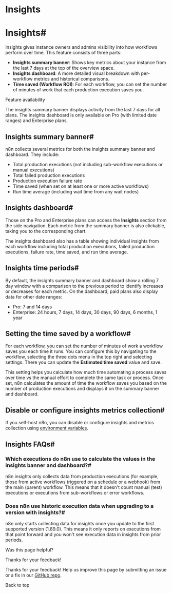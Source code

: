 # Insights

[ ](https://github.com/n8n-io/n8n-docs/edit/main/docs/insights.md "Edit this page")

# Insights#

Insights gives instance owners and admins visibility into how workflows perform over time. This feature consists of three parts:

  * **Insights summary banner**: Shows key metrics about your instance from the last 7 days at the top of the overview space.
  * **Insights dashboard**: A more detailed visual breakdown with per-workflow metrics and historical comparisons.
  * **Time saved (Workflow ROI)**: For each workflow, you can set the number of minutes of work that each production execution saves you.



Feature availability

The insights summary banner displays activity from the last 7 days for all plans. The insights dashboard is only available on Pro (with limited date ranges) and Enterprise plans. 

## Insights summary banner#

n8n collects several metrics for both the insights summary banner and dashboard. They include:

  * Total production executions (not including sub-workflow executions or manual executions)
  * Total failed production executions
  * Production execution failure rate
  * Time saved (when set on at least one or more active workflows)
  * Run time average (including wait time from any wait nodes)



## Insights dashboard#

Those on the Pro and Enterprise plans can access the **Insights** section from the side navigation. Each metric from the summary banner is also clickable, taking you to the corresponding chart.

The insights dashboard also has a table showing individual insights from each workflow including total production executions, failed production executions, failure rate, time saved, and run time average. 

## Insights time periods#

By default, the insights summary banner and dashboard show a rolling 7 day window with a comparison to the previous period to identify increases or decreases for each metric. On the dashboard, paid plans also display data for other date ranges:

  * Pro: 7 and 14 days
  * Enterprise: 24 hours, 7 days, 14 days, 30 days, 90 days, 6 months, 1 year



## Setting the time saved by a workflow#

For each workflow, you can set the number of minutes of work a workflow saves you each time it runs. You can configure this by navigating to the workflow, selecting the three dots menu in the top right and selecting settings. There you can update the **Estimated time saved** value and save. 

This setting helps you calculate how much time automating a process saves over time vs the manual effort to complete the same task or process. Once set, n8n calculates the amount of time the workflow saves you based on the number of production executions and displays it on the summary banner and dashboard.

## Disable or configure insights metrics collection#

If you self-host n8n, you can disable or configure insights and metrics collection using [environment variables](../hosting/configuration/environment-variables/insights/).

## Insights FAQs#

### Which executions do n8n use to calculate the values in the insights banner and dashboard?#

n8n insights only collects data from production executions (for example, those from active workflows triggered on a schedule or a webhook) from the main (parent) workflow. This means that it doesn't count manual (test) executions or executions from sub-workflows or error workflows.

### Does n8n use historic execution data when upgrading to a version with insights?#

n8n only starts collecting data for insights once you update to the first supported version (1.89.0). This means it only reports on executions from that point forward and you won't see execution data in insights from prior periods.

Was this page helpful? 

Thanks for your feedback! 

Thanks for your feedback! Help us improve this page by submitting an issue or a fix in our [GitHub repo](https://github.com/n8n-io/n8n-docs). 

Back to top 

